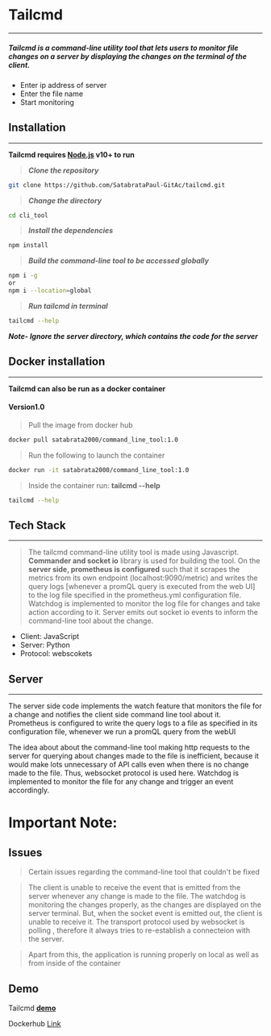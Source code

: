 # Tailcmd
---
##### Tailcmd is a command-line utility tool that lets users to monitor file changes on a server by displaying the changes on the terminal of the client.

- Enter ip address of server
- Enter the file name 
- Start monitoring

## Installation
---
**Tailcmd requires [Node.js](https://nodejs.org/) v10+ to run**
> ***Clone the repository***
```sh
git clone https://github.com/SatabrataPaul-GitAc/tailcmd.git
```
> ***Change the directory***
```sh
cd cli_tool
```
> ***Install the dependencies***
```sh
npm install
```
> ***Build the command-line tool to be accessed globally***
```sh
npm i -g 
or
npm i --location=global
```
> ***Run tailcmd in terminal***
```sh
tailcmd --help
```
***Note- Ignore the server directory, which contains the code for the server***

## Docker installation
---
**Tailcmd can also be run as a docker container**

####  Version1.0
> Pull the image from docker hub
```sh
docker pull satabrata2000/command_line_tool:1.0
```
> Run the following to launch the container
```sh
docker run -it satabrata2000/command_line_tool:1.0
```
> Inside the container run: **tailcmd --help**
```sh
tailcmd --help
```

## Tech Stack
---
> The tailcmd command-line utility tool is made using Javascript.
> **Commander and socket io** library is used for building the tool.
> On the **server side, prometheus is configured** such that it scrapes the metrics from its own endpoint (localhost:9090/metric) and writes the query logs [whenever a promQL query is executed from the web UI] to the log file specified in the prometheus.yml configuration file.
> Watchdog is implemented to monitor the log file for changes and take action according to it.
> Server emits out socket io events to inform the command-line tool about the change.

- Client: JavaScript
- Server: Python
- Protocol: webscokets

## Server
---
The server side code implements the watch feature that monitors the file for a change and notifies the client side command line tool about it.
Prometheus is configured to write the query logs to a file as specified in its configuration file, whenever we run a promQL query from the webUI

The idea about about the command-line tool making http requests to the server for querying about changes made to the file is inefficient, because it would make lots unnecessary of API calls  even when there is no change made to the file. 
Thus, websocket protocol is used here.
Watchdog is implemented to monitor the file for any change and trigger an event accordingly.

# Important Note:
## Issues

> Certain issues regarding the command-line tool that couldn't be fixed

> The client is unable to receive the event that is emitted from the server whenever any change is made to the file. 
> The watchdog is monitoring the changes properly, as the changes are displayed on the server terminal. But, when the socket event is emitted out, the client is unable to receive it.
> The transport protocol used by websocket is polling , therefore it always tries to re-establish a connecteion with the server. 

> Apart from this, the application is running properly on local as well as from inside of the container

## Demo 
Tailcmd [**demo**](https://drive.google.com/file/d/1kRk_T7Ui9ffxDbEQc58CYPManGAeEPXU/view?usp=sharing)

Dockerhub [Link](https://hub.docker.com/repository/docker/satabrata2000/command_line_tool)
